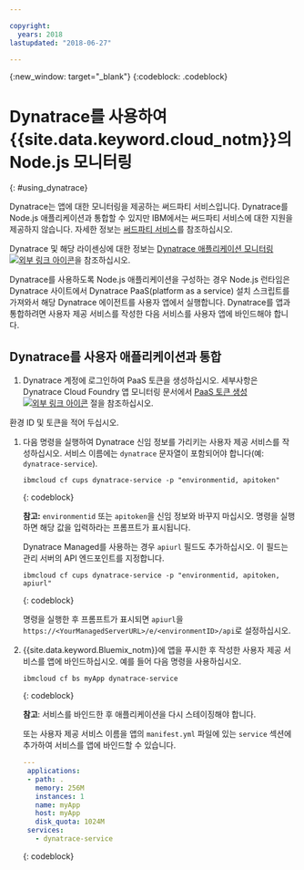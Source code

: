 ```yaml
---

copyright:
  years: 2018
lastupdated: "2018-06-27"

---
```


{:new_window: target="_blank"}
{:codeblock: .codeblock}

# Dynatrace를 사용하여 {{site.data.keyword.cloud_notm}}의 Node.js 모니터링
{: #using_dynatrace}

Dynatrace는 앱에 대한 모니터링을 제공하는 써드파티 서비스입니다. Dynatrace를 Node.js 애플리케이션과 통합할 수 있지만 IBM에서는 써드파티 서비스에 대한 지원을 제공하지 않습니다. 자세한 정보는 [써드파티 서비스](../common/buildpackSupport.html#third-party)를 참조하십시오.

Dynatrace 및 해당 라이센싱에 대한 정보는 [Dynatrace 애플리케이션 모니터링 ![외부 링크 아이콘](../../icons/launch-glyph.svg "외부 링크 아이콘")](http://www.dynatrace.com/en/products/application-monitoring.html)을 참조하십시오.

Dynatrace를 사용하도록 Node.js 애플리케이션을 구성하는 경우 Node.js 런타임은 Dynatrace 사이트에서 Dynatrace PaaS(platform as a service) 설치 스크립트를 가져와서 해당 Dynatrace 에이전트를 사용자 앱에서 실행합니다. Dynatrace를 앱과 통합하려면 사용자 제공 서비스를 작성한 다음 서비스를 사용자 앱에 바인드해야 합니다.

## Dynatrace를 사용자 애플리케이션과 통합

1. Dynatrace 계정에 로그인하여 PaaS 토큰을 생성하십시오. 세부사항은 Dynatrace Cloud Foundry 앱 모니터링 문서에서 [PaaS 토큰 생성 ![외부 링크 아이콘](../../icons/launch-glyph.svg "외부 링크 아이콘")](https://www.dynatrace.com/support/help/cloud-platforms/cloud-foundry/how-do-i-monitor-cloud-foundry-applications/) 절을 참조하십시오.

  환경 ID 및 토큰을 적어 두십시오.
1. 다음 명령을 실행하여 Dynatrace 신임 정보를 가리키는 사용자 제공 서비스를 작성하십시오. 서비스 이름에는 `dynatrace` 문자열이 포함되어야 합니다(예: `dynatrace-service`).

    ```
    ibmcloud cf cups dynatrace-service -p "environmentid, apitoken"
    ```
    {: codeblock}
    
    **참고:** `environmentid` 또는 `apitoken`을 신임 정보와 바꾸지 마십시오. 명령을 실행하면 해당 값을 입력하라는 프롬프트가 표시됩니다.

    Dynatrace Managed를 사용하는 경우 `apiurl` 필드도 추가하십시오. 이 필드는 관리 서버의 API 엔드포인트를 지정합니다.
    
    ```
    ibmcloud cf cups dynatrace-service -p "environmentid, apitoken, apiurl"
    ```
    {: codeblock}
    
    명령을 실행한 후 프롬프트가 표시되면 `apiurl`을 `https://<YourManagedServerURL>/e/<environmentID>/api`로 설정하십시오.
    
1. {{site.data.keyword.Bluemix_notm}}에 앱을 푸시한 후 작성한 사용자 제공 서비스를 앱에 바인드하십시오. 예를 들어 다음 명령을 사용하십시오.
    ```
    ibmcloud cf bs myApp dynatrace-service
    ```
    {: codeblock}

    **참고**: 서비스를 바인드한 후 애플리케이션을 다시 스테이징해야 합니다.

   또는 사용자 제공 서비스 이름을 앱의 `manifest.yml` 파일에 있는 `service` 섹션에 추가하여 서비스를 앱에 바인드할 수 있습니다.
   ```yaml
   ---
    applications:
    - path: .
      memory: 256M
      instances: 1
      name: myApp
      host: myApp
      disk_quota: 1024M
    services:
      - dynatrace-service
   ```
   {: codeblock}
